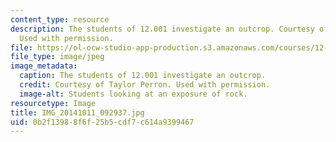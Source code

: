 ```yaml
---
content_type: resource
description: The students of 12.001 investigate an outcrop. Courtesy of Taylor Perron.
  Used with permission.
file: https://ol-ocw-studio-app-production.s3.amazonaws.com/courses/12-001-introduction-to-geology-fall-2013/0b2f13988f6f25b5cdf7c614a9399467_IMG_20141011_092937.jpg
file_type: image/jpeg
image_metadata:
  caption: The students of 12.001 investigate an outcrop.
  credit: Courtesy of Taylor Perron. Used with permission.
  image-alt: Students looking at an exposure of rock.
resourcetype: Image
title: IMG_20141011_092937.jpg
uid: 0b2f1398-8f6f-25b5-cdf7-c614a9399467
---
```


